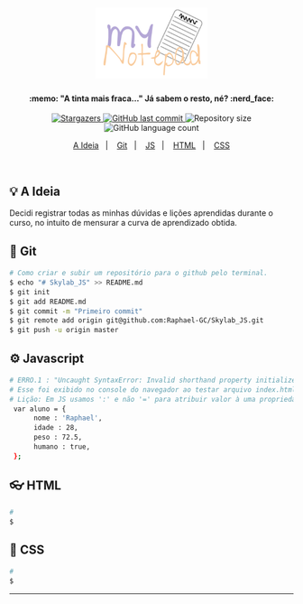 <h1 align="center">
    <img alt="MyNotepadLogo" title="#MyNotepad" src=".github/mynotepad.svg" width="200px" />
</h1>

<h4 align="center"> 
  :memo: "A tinta mais fraca..." Já sabem o resto, né? :nerd_face:
</h4>

<p align="center">
    <a href="https://github.com/Raphael-GC/Skylab_JS/stargazers">
        <img alt="Stargazers" src="https://img.shields.io/github/stars/Raphael-GC/Skylab_JS?style=social">
    </a>
    <a href="https://github.com/Raphael-GC/Skylab_JS/commits/master">
        <img alt="GitHub last commit" src="https://img.shields.io/github/last-commit/Raphael-GC/Skylab_JS">
    </a>
    <img alt="Repository size" src="https://img.shields.io/github/repo-size/Raphael-GC/Skylab_JS">
    <img alt="GitHub language count" src="https://img.shields.io/github/languages/count/Raphael-GC/Skylab_JS?color=%27072009">
</p>

<p align="center">
  <a href="#bulb-a-ideia">A Ideia</a>&nbsp;&nbsp;&nbsp;|&nbsp;&nbsp;&nbsp;
  <a href="#ballon-git">Git</a>&nbsp;&nbsp;&nbsp;|&nbsp;&nbsp;&nbsp;
  <a href="#gear-javascript">JS</a>&nbsp;&nbsp;&nbsp;|&nbsp;&nbsp;&nbsp;
  <a href="#eyeglasses-html">HTML</a>&nbsp;&nbsp;&nbsp;|&nbsp;&nbsp;&nbsp;
  <a href="#art-css">CSS</a>
</p>

<br>

## :bulb: A Ideia

Decidi registrar todas as minhas dúvidas e lições aprendidas durante o curso, no intuito de mensurar a curva de aprendizado obtida.

## :balloon: Git

```bash
# Como criar e subir um repositório para o github pelo terminal.
$ echo "# Skylab_JS" >> README.md
$ git init
$ git add README.md
$ git commit -m "Primeiro commit"
$ git remote add origin git@github.com:Raphael-GC/Skylab_JS.git
$ git push -u origin master
```

## :gear: Javascript

```bash
# ERRO.1 : "Uncaught SyntaxError: Invalid shorthand property initializer"
# Esse foi exibido no console do navegador ao testar arquivo index.html 
# Lição: Em JS usamos ':' e não '=' para atribuir valor à uma propriedade de objeto; e finalizamos a linha com ',' ao #invés de  ';' 
 var aluno = {
      nome : 'Raphael',
      idade : 28,
      peso : 72.5,
      humano : true,
 };
```

## :eyeglasses: HTML

```bash
# 
$
```

## :art: CSS

```bash
# 
$
```

---